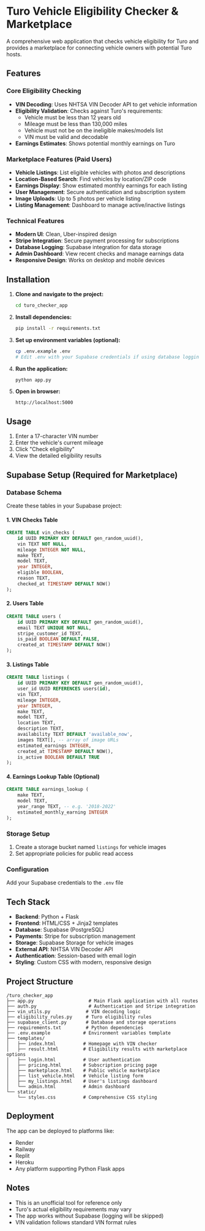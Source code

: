 # Turo Vehicle Eligibility Checker & Marketplace

A comprehensive web application that checks vehicle eligibility for Turo and provides a marketplace for connecting vehicle owners with potential Turo hosts.

## Features

### Core Eligibility Checking
- **VIN Decoding**: Uses NHTSA VIN Decoder API to get vehicle information
- **Eligibility Validation**: Checks against Turo's requirements:
  - Vehicle must be less than 12 years old
  - Mileage must be less than 130,000 miles
  - Vehicle must not be on the ineligible makes/models list
  - VIN must be valid and decodable
- **Earnings Estimates**: Shows potential monthly earnings on Turo

### Marketplace Features (Paid Users)
- **Vehicle Listings**: List eligible vehicles with photos and descriptions
- **Location-Based Search**: Find vehicles by location/ZIP code
- **Earnings Display**: Show estimated monthly earnings for each listing
- **User Management**: Secure authentication and subscription system
- **Image Uploads**: Up to 5 photos per vehicle listing
- **Listing Management**: Dashboard to manage active/inactive listings

### Technical Features
- **Modern UI**: Clean, Uber-inspired design
- **Stripe Integration**: Secure payment processing for subscriptions
- **Database Logging**: Supabase integration for data storage
- **Admin Dashboard**: View recent checks and manage earnings data
- **Responsive Design**: Works on desktop and mobile devices

## Installation

1. **Clone and navigate to the project:**
   ```bash
   cd turo_checker_app
   ```

2. **Install dependencies:**
   ```bash
   pip install -r requirements.txt
   ```

3. **Set up environment variables (optional):**
   ```bash
   cp .env.example .env
   # Edit .env with your Supabase credentials if using database logging
   ```

4. **Run the application:**
   ```bash
   python app.py
   ```

5. **Open in browser:**
   ```
   http://localhost:5000
   ```

## Usage

1. Enter a 17-character VIN number
2. Enter the vehicle's current mileage
3. Click "Check eligibility"
4. View the detailed eligibility results

## Supabase Setup (Required for Marketplace)

### Database Schema

Create these tables in your Supabase project:

#### 1. VIN Checks Table
```sql
CREATE TABLE vin_checks (
    id UUID PRIMARY KEY DEFAULT gen_random_uuid(),
    vin TEXT NOT NULL,
    mileage INTEGER NOT NULL,
    make TEXT,
    model TEXT,
    year INTEGER,
    eligible BOOLEAN,
    reason TEXT,
    checked_at TIMESTAMP DEFAULT NOW()
);
```

#### 2. Users Table
```sql
CREATE TABLE users (
    id UUID PRIMARY KEY DEFAULT gen_random_uuid(),
    email TEXT UNIQUE NOT NULL,
    stripe_customer_id TEXT,
    is_paid BOOLEAN DEFAULT FALSE,
    created_at TIMESTAMP DEFAULT NOW()
);
```

#### 3. Listings Table
```sql
CREATE TABLE listings (
    id UUID PRIMARY KEY DEFAULT gen_random_uuid(),
    user_id UUID REFERENCES users(id),
    vin TEXT,
    mileage INTEGER,
    year INTEGER,
    make TEXT,
    model TEXT,
    location TEXT,
    description TEXT,
    availability TEXT DEFAULT 'available_now',
    images TEXT[], -- array of image URLs
    estimated_earnings INTEGER,
    created_at TIMESTAMP DEFAULT NOW(),
    is_active BOOLEAN DEFAULT TRUE
);
```

#### 4. Earnings Lookup Table (Optional)
```sql
CREATE TABLE earnings_lookup (
    make TEXT,
    model TEXT,
    year_range TEXT, -- e.g. '2018-2022'
    estimated_monthly_earning INTEGER
);
```

### Storage Setup
1. Create a storage bucket named `listings` for vehicle images
2. Set appropriate policies for public read access

### Configuration
Add your Supabase credentials to the `.env` file

## Tech Stack

- **Backend**: Python + Flask
- **Frontend**: HTML/CSS + Jinja2 templates
- **Database**: Supabase (PostgreSQL)
- **Payments**: Stripe for subscription management
- **Storage**: Supabase Storage for vehicle images
- **External API**: NHTSA VIN Decoder API
- **Authentication**: Session-based with email login
- **Styling**: Custom CSS with modern, responsive design

## Project Structure

```
/turo_checker_app
├── app.py                    # Main Flask application with all routes
├── auth.py                   # Authentication and Stripe integration
├── vin_utils.py             # VIN decoding logic
├── eligibility_rules.py     # Turo eligibility rules
├── supabase_client.py       # Database and storage operations
├── requirements.txt         # Python dependencies
├── .env.example            # Environment variables template
├── templates/
│   ├── index.html          # Homepage with VIN checker
│   ├── result.html         # Eligibility results with marketplace options
│   ├── login.html          # User authentication
│   ├── pricing.html        # Subscription pricing page
│   ├── marketplace.html    # Public vehicle marketplace
│   ├── list_vehicle.html   # Vehicle listing form
│   ├── my_listings.html    # User's listings dashboard
│   └── admin.html          # Admin dashboard
└── static/
    └── styles.css          # Comprehensive CSS styling
```

## Deployment

The app can be deployed to platforms like:
- Render
- Railway
- Replit
- Heroku
- Any platform supporting Python Flask apps

## Notes

- This is an unofficial tool for reference only
- Turo's actual eligibility requirements may vary
- The app works without Supabase (logging will be skipped)
- VIN validation follows standard VIN format rules